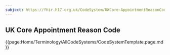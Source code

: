 ```yaml
---
subject: https://fhir.hl7.org.uk/CodeSystem/UKCore-AppointmentReasonCode
---
```

## UK Core Appointment Reason Code

{{page:Home/Terminology/AllCodeSystems/CodeSystemTemplate.page.md}}